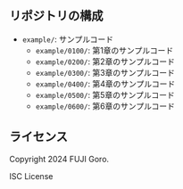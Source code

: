 
## リポジトリの構成

* `example/`: サンプルコード
  * `example/0100/`: 第1章のサンプルコード
  * `example/0200/`: 第2章のサンプルコード
  * `example/0300/`: 第3章のサンプルコード
  * `example/0400/`: 第4章のサンプルコード
  * `example/0500/`: 第5章のサンプルコード
  * `example/0600/`: 第6章のサンプルコード

## ライセンス

Copyright 2024 FUJI Goro.

ISC License
